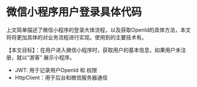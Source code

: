 # 微信小程序用户登录具体代码

上文简单描述了微信小程序的登录大体流程，以及获取OpenId的具体方法，本文将将更加具体的对业务流程进行实现。使用到的主要技术有。

【本文目标】：在用户进入微信小程序时，获取用户的基本信息，如果用户未注册，就以“游客” 展示小程序。


- JWT: 用于记录用户OpenId 和 权限
- HttpClient：用于后台和微信服务器通信